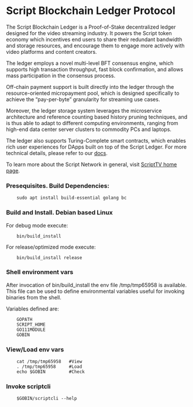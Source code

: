 # Script Blockchain Ledger Protocol

The Script Blockchain Ledger is a Proof-of-Stake decentralized ledger designed for the video streaming industry.
It powers the Script token economy which incentives end users to share their redundant bandwidth and storage resources,
and encourage them to engage more actively with video platforms and content creators.

The ledger employs a novel multi-level BFT consensus engine, which supports high transaction throughput,
fast block confirmation, and allows mass participation in the consensus process.

Off-chain payment support is built directly into the ledger through the resource-oriented micropayment pool,
which is designed specifically to achieve the “pay-per-byte” granularity for streaming use cases.

Moreover, the ledger storage system leverages the microservice architecture and reference counting based history pruning techniques,
and is thus able to adapt to different computing environments, ranging from high-end data center server clusters to commodity PCs and laptops.

The ledger also supports Turing-Complete smart contracts, which enables rich user experiences for DApps built on top of 
the Script Ledger. For more technical details, please refer to our [docs](https://docs.script.tv).

To learn more about the Script Network in general, visit [ScriptTV home page](https://script.tv).

### Presequisites. Build Dependencies:

        sudo apt install build-essential golang bc

### Build and Install. Debian based Linux

For debug mode execute:

        bin/build_install

For release/optimized mode execute:

        bin/build_install release

### Shell environment vars

After invocation of bin/build_install the env file /tmp/tmp65958 is available.
This file can be used to define environmental variables useful for invoking binaries from the shell.

Variables defined are:

        GOPATH
        SCRIPT_HOME
        GO111MODULE
        GOBIN


### View/Load env vars

        cat /tmp/tmp65958   #View
        . /tmp/tmp65958     #Load
        echo $GOBIN         #Check


### Invoke scriptcli

        $GOBIN/scriptcli --help


